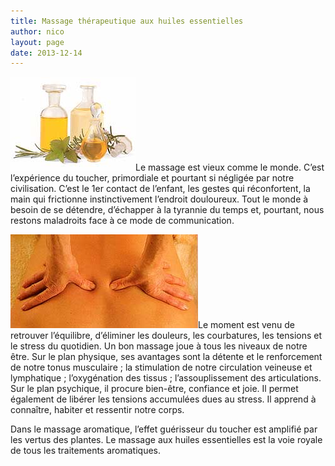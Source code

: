 ```yaml
---
title: Massage thérapeutique aux huiles essentielles
author: nico
layout: page
date: 2013-12-14
---
```


<img class="alignleft size-full wp-image-323" alt="huiles" src="./images/huiles.jpg" width="200" height="150" />Le massage est vieux comme le monde. C’est l’expérience du toucher, primordiale et pourtant si négligée par notre civilisation. C’est le 1er contact de l’enfant, les gestes qui réconfortent, la main qui frictionne instinctivement l’endroit douloureux. Tout le monde à besoin de se détendre, d’échapper à la tyrannie du temps et, pourtant, nous restons maladroits face à ce mode de communication.

<img class="alignright size-full wp-image-324" alt="mass1" src="./images/mass1.jpg" width="300" height="150" />Le moment est venu de retrouver l’équilibre, d’éliminer les douleurs, les courbatures, les tensions et le stress du quotidien. Un bon massage joue à tous les niveaux de notre être. Sur le plan physique, ses avantages sont la détente et le renforcement de notre tonus musculaire ; la stimulation de notre circulation veineuse et lymphatique ; l’oxygénation des tissus ; l’assouplissement des articulations. Sur le plan psychique, il procure bien-être, confiance et joie. Il permet également de libérer les tensions accumulées dues au stress. Il apprend à connaître, habiter et ressentir notre corps.

Dans le massage aromatique, l’effet guérisseur du toucher est amplifié par les vertus des plantes. Le massage aux huiles essentielles est la voie royale de tous les traitements aromatiques.
